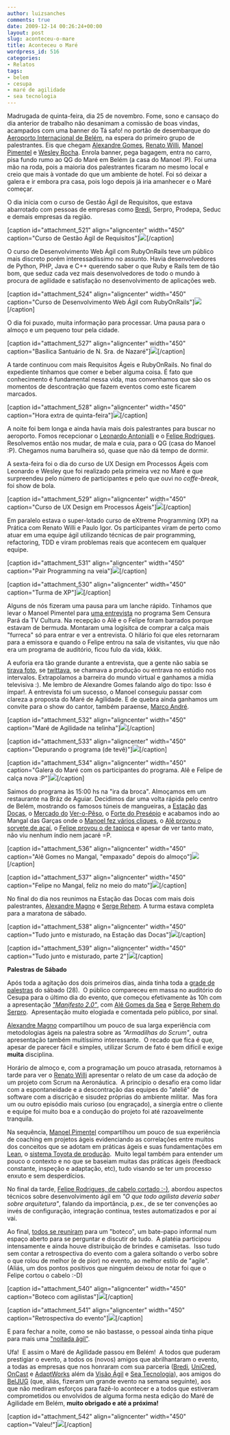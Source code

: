 ```yaml
---
author: luizsanches
comments: true
date: 2009-12-14 00:26:24+00:00
layout: post
slug: aconteceu-o-mare
title: Aconteceu o Maré
wordpress_id: 516
categories:
- Relatos
tags:
- belem
- cesupa
- maré de agilidade
- sea tecnologia
---
```


Madrugada de quinta-feira, dia 25 de novembro. Fome, sono e cansaço do dia anterior de trabalho não desanimam a comissão de boas vindas, acampados com uma banner do Tá safo! no portão de desembarque do [Aeroporto Internacional de Belém](http://pt.wikipedia.org/wiki/Aeroporto_Internacional_de_Belém), na espera do primeiro grupo de palestrantes. Eis que chegam [Alexandre Gomes](http://twitter.com/AleGomes), [Renato Willi](http://twitter.com/rwilli), [Manoel Pimentel](http://twitter.com/manoelp) e [Wesley Rocha](http://twitter.com/wesleyrocha). Enrola banner, pega bagagem, entra no carro, pisa fundo rumo ao QG do Maré em Belém (a casa do Manoel :P). Foi uma mão na roda, pois a maioria dos palestrantes ficaram no mesmo local e creio que mais à vontade do que um ambiente de hotel. Foi só deixar a galera e ir embora pra casa, pois logo depois já iria amanhecer e o Maré começar.

O dia inicia com o curso de Gestão Ágil de Requisitos, que estava abarrotado com pessoas de empresas como [Bredi](http://www.bredi.com.br/), Serpro, Prodepa, Seduc e demais empresas da região.

[caption id="attachment_521" align="aligncenter" width="450" caption="Curso de Gestão Ágil de Requisitos"][![](http://tasafo.files.wordpress.com/2009/12/quinta-requisitos-manoel.jpg)](http://tasafo.files.wordpress.com/2009/12/quinta-requisitos-manoel.jpg)[/caption]

<!-- more -->O curso de Desenvolvimento Web Ágil com RubyOnRails teve um público mais discreto porém interessadíssimo no assunto. Havia desenvolvedores de Python, PHP, Java e C++ querendo saber o que Ruby e Rails tem de tão bom, que seduz cada vez mais desenvolvedores de todo o mundo à procura de agilidade e satisfação no desenvolvimento de aplicações web.

[caption id="attachment_524" align="aligncenter" width="450" caption="Curso de Desenvolvimento Web Ágil com RubyOnRails"][![](http://tasafo.files.wordpress.com/2009/12/quinta-rails-ale.jpg)](http://tasafo.files.wordpress.com/2009/12/quinta-rails-ale.jpg)[/caption]

O dia foi puxado, muita informação para processar. Uma pausa para o almoço e um pequeno tour pela cidade.

[caption id="attachment_527" align="aligncenter" width="450" caption="Basílica Santuário de N. Sra. de Nazaré"][![](http://tasafo.files.wordpress.com/2009/12/quinta-almoco.jpg)](http://tasafo.files.wordpress.com/2009/12/quinta-almoco.jpg)[/caption]

A tarde continuou com mais Requisitos Ágeis e RubyOnRails. No final do expediente tínhamos que comer e beber alguma coisa. É fato que conhecimento é fundamental nessa vida, mas convenhamos que são os momentos de descontração que fazem eventos como este ficarem marcados.

[caption id="attachment_528" align="aligncenter" width="450" caption="Hora extra de quinta-feira"][![](http://tasafo.files.wordpress.com/2009/12/quinta-hora-extra.jpg)](http://tasafo.files.wordpress.com/2009/12/quinta-hora-extra.jpg)[/caption]

A noite foi bem longa e ainda havia mais dois palestrantes para buscar no aeroporto. Fomos recepcionar o [Leonardo Antonialli](http://twitter.com/leoantonialli) e o [Felipe Rodrigues](http://twitter.com/felipero). Resolvemos então nos mudar, de mala e cuia, para o QG (casa do Manoel :P). Chegamos numa barulheira só, quase que não dá tempo de dormir.

A sexta-feira foi o dia do curso de UX Design em Processos Ágeis com Leonardo e Wesley que foi realizado pela primeira vez no Maré e que surpreendeu pelo número de participantes e pelo que ouvi no _coffe-break_, foi show de bola.

[caption id="attachment_529" align="aligncenter" width="450" caption="Curso de UX Design em Processos Ágeis"][![](http://tasafo.files.wordpress.com/2009/12/sexta-ux.jpg)](http://tasafo.files.wordpress.com/2009/12/sexta-ux.jpg)[/caption]

Em paralelo estava o super-lotado curso de eXtreme Programming (XP) na Prática com Renato Willi e Paulo Igor. Os participantes viram de perto como atuar em uma equipe ágil utilizando técnicas de pair programming, refactoring, TDD e viram problemas reais que acontecem em qualquer equipe.

[caption id="attachment_531" align="aligncenter" width="450" caption="Pair Programming na veia"][![](http://tasafo.files.wordpress.com/2009/12/sexta-xp-pair.jpg)](http://tasafo.files.wordpress.com/2009/12/sexta-xp-pair.jpg)[/caption]

[caption id="attachment_530" align="aligncenter" width="450" caption="Turma de XP"][![](http://tasafo.files.wordpress.com/2009/12/sexta-xp.jpg)](http://tasafo.files.wordpress.com/2009/12/sexta-xp.jpg)[/caption]

Alguns de nós fizeram uma pausa para um lanche rápido. Tínhamos que levar o Manoel Pimentel para [uma entrevista](http://www.portalcultura.com.br/?site=10&pag=conteudo&mtxt=12986) no programa Sem Censura Pará da TV Cultura. Na recepção o Alê e o Felipe foram barrados porque estavam de bermuda. Montaram uma logísitca de comprar a calça mais "furreca" só para entrar e ver a entrevista. O hilário foi que eles retornaram para a emissora e quando o Felipe entrou na sala de visitantes, viu que não era um programa de auditório, ficou fulo da vida, kkkk.

A euforia era tão grande durante a entrevista, que a gente não sabia se [tirava foto](http://www.flickr.com/photos/manoelpimentel/sets/72157622929772616/), se [twittava](http://search.twitter.com/search?q=maredeagilidade), se chamava a produção ou entrava no estúdio nos intervalos. Extrapolamos a barreira do mundo virtual e ganhamos a mídia televisiva :). Me lembro de Alexandre Gomes falando algo do tipo: Isso é ímpar!. A entrevista foi um sucesso, o Manoel conseguiu passar com clareza a proposta do Maré de Agilidade. E de quebra ainda ganhamos um convite para o show do cantor, também paraense, [Marco André](http://www.myspace.com/marcoandr).

[caption id="attachment_532" align="aligncenter" width="450" caption="Maré de Agilidade na telinha"][![](http://tasafo.files.wordpress.com/2009/12/sexta-sem-censura2.jpg)](http://tasafo.files.wordpress.com/2009/12/sexta-sem-censura2.jpg)[/caption]

[caption id="attachment_533" align="aligncenter" width="450" caption="Depurando o programa (de tevê)"][![](http://tasafo.files.wordpress.com/2009/12/sexta-sem-censura4.jpg)](http://tasafo.files.wordpress.com/2009/12/sexta-sem-censura4.jpg)[/caption]

[caption id="attachment_534" align="aligncenter" width="450" caption="Galera do Maré com os participantes do programa. Alê e Felipe de calça nova :P"][![](http://tasafo.files.wordpress.com/2009/12/sexta-sem-censura5.jpg)](http://tasafo.files.wordpress.com/2009/12/sexta-sem-censura5.jpg)[/caption]

Saimos do programa às 15:00 hs na "ira da broca". Almoçamos em um restaurante na Bráz de Aguiar. Decidimos dar uma volta rápida pelo centro de Belém, mostrando os famosos túneis de mangueiras, a [Estação](http://www.feriasbrasil.com.br/pa/belem/estacaodasdocas.cfm) [das Docas](http://www.belemonline.com.br/site/component/content/article/31-abril/19-belem-estacao-das-docas.html), o [Mercado do](http://www.feriasbrasil.com.br/pa/belem/mercadoveropeso.cfm) [Ver-o-Pêso](http://www.belem.pa.gov.br/portal/new/index.php?option=com_content&view=article&id=4922:ver-o-peso-maravilha-brasileira-do-para-&catid=58:notiscias&Itemid=71), o [Forte do Presépio](http://www.feriasbrasil.com.br/pa/belem/fortedopresepio.cfm) e acabamos indo ao Mangal das Garças onde o [Manoel fez vários cliques](http://www.manoelpimentel.com/fotos_eventos/72157622929772616/4/5/4156967936#subnavigation), o [Alê provou o sorvete de açaí](http://www.manoelpimentel.com/fotos_eventos/72157622929772616/4/24/4156209125#subnavigation), o [Felipe provou o de tapioca](http://www.manoelpimentel.com/fotos_eventos/72157622929772616/4/25/4156209317#subnavigation) e apesar de ver tanto mato, não viu nenhum índio nem jacaré =P.

[caption id="attachment_536" align="aligncenter" width="450" caption="Alê Gomes no Mangal, "empaxado" depois do almoço"][![](http://tasafo.files.wordpress.com/2009/12/mangal-ale.jpg)](http://tasafo.files.wordpress.com/2009/12/mangal-ale.jpg)[/caption]

[caption id="attachment_537" align="aligncenter" width="450" caption="Felipe no Mangal, feliz no meio do mato"][![](http://tasafo.files.wordpress.com/2009/12/mangal-felipe.jpg)](http://tasafo.files.wordpress.com/2009/12/mangal-felipe.jpg)[/caption]

No final do dia nos reunimos na Estação das Docas com mais dois palestrantes, [Alexandre Magno](http://blog.adaptworks.com.br/) e [Serge Rehem](http://bazedral.blogspot.com/). A turma estava completa para a maratona de sábado.

[caption id="attachment_538" align="aligncenter" width="450" caption="Tudo junto e misturado, na Estação das Docas"][![](http://tasafo.files.wordpress.com/2009/12/sexta-estacao.jpg)](http://tasafo.files.wordpress.com/2009/12/sexta-estacao.jpg)[/caption]

[caption id="attachment_539" align="aligncenter" width="450" caption="Tudo junto e misturado, parte 2"][![](http://tasafo.files.wordpress.com/2009/12/sexta-estacao2.jpg)](http://tasafo.files.wordpress.com/2009/12/sexta-estacao2.jpg)[/caption]

**Palestras de Sábado**

Após toda a agitação dos dois primeiros dias, ainda tinha toda a [grade de palestras](http://www.maredeagilidade.com.br/programacao.html) do sábado (28).  O público compareceu em massa no auditório do Cesupa para o último dia do evento, que começou efetivamente às 10h com a apresentação _["Manifesto 2.0"](http://www.slideshare.net/alegomes/manifesto-20-para-a-engenharia-de-software-1609720)_, com [Alê Gomes da Sea](http://www.flickr.com/photos/manoelpimentel/4156972552/in/set-72157622929772616/) e [Serge Rehem do Serpro](http://www.flickr.com/photos/manoelpimentel/4156211819/in/set-72157622929772616/).  Apresentação muito elogiada e comentada pelo público, por sinal.

[Alexandre Magno](http://www.flickr.com/photos/manoelpimentel/4156975228/in/set-72157622929772616/) compartilhou um pouco de sua larga experiência com metodologias ágeis na palestra sobre as _"Armadilhas do Scrum"_, outra apresentação também muitíssimo interessante.  O recado que fica é que, apesar de parecer fácil e simples, utilizar Scrum de fato é bem difícil e exige **muita** disciplina.

Horário de almoço e, com a programação um pouco atrasada, retornamos à tarde para ver o [Renato Willi](http://www.flickr.com/photos/manoelpimentel/4156977298/in/set-72157622929772616/) apresentar o relato de um case da adoção de um projeto com Scrum na Aeronáutica.  A princípio o desafio era como lidar com a espontaneidade e a descontração das equipes do "ateliê" de software com a discrição e sisudez próprias do ambiente militar.  Mas fora um ou outro episódio mais curioso (ou engraçado), a sinergia entre o cliente e equipe foi muito boa e a condução do projeto foi até razoavelmente tranquila.

Na sequência, [Manoel Pimentel](http://www.flickr.com/photos/manoelpimentel/4156216149/in/set-72157622929772616/) compartilhou um pouco de sua experiência de coaching em projetos ágeis evidenciando as correlações entre muitos dos conceitos que se adotam em práticas ágeis e suas fundamentações em [Lean](http://www.lean.org/), o [sistema Toyota de produção](http://pt.wikipedia.org/wiki/Sistema_Toyota_de_Produção).  Muito legal também para entender um pouco o contexto e no que se baseiam muitas das práticas ágeis (feedback constante, inspeção e adaptação, etc), tudo visando se ter um processo enxuto e sem desperdícios.

No final da tarde, [Felipe Rodrigues, de cabelo cortado :-)](http://www.flickr.com/photos/manoelpimentel/4156981542/in/set-72157622929772616/), abordou aspectos técnicos sobre desenvolvimento ágil em _"O que todo agilista deveria saber sobre arquitetura"_, falando da importância, p.ex., de se ter convenções ao invés de configuração, integração contínua, testes automatizados e por aí vai.

Ao final, [todos se reuniram](http://www.flickr.com/photos/manoelpimentel/4156985830/in/set-72157622929772616/) para um "boteco", um bate-papo informal num espaço aberto para se perguntar e discutir de tudo.  A platéia participou intensamente e ainda houve distribuição de brindes e camisetas.  Isso tudo sem contar a retrospectiva do evento com a galera soltando o verbo sobre o que rolou de melhor (e de pior) no evento, ao melhor estilo de "agile".  (Aliás, um dos pontos positivos que ninguém deixou de notar foi que o Felipe cortou o cabelo :-D)

[caption id="attachment_540" align="aligncenter" width="450" caption="Boteco com agilistas"][![](http://farm3.static.flickr.com/2573/4156985830_739c033473.jpg)](http://www.flickr.com/photos/manoelpimentel/4156985830/in/set-72157622929772616/)[/caption]

[caption id="attachment_541" align="aligncenter" width="450" caption="Retrospectiva do evento"][![](http://farm3.static.flickr.com/2779/4156223949_c243d65dca.jpg)](http://www.flickr.com/photos/manoelpimentel/4156223949/in/set-72157622929772616/)[/caption]

E para fechar a noite, como se não bastasse, o pessoal ainda tinha pique para mais uma ["noitada ágil"](http://twitter.com/mfandrade/status/6173221279).

Ufa!  E assim o Maré de Agilidade passou em Belém!  A todos que puderam prestigiar o evento, a todos os (novos) amigos que abrilhantaram o evento, a todas as empresas que nos honraram com sua parceria ([Bredi](http://www.bredi.com.br/), [UniCred](http://www.unicred.com.br/), [OnCast](http://www.oncast.com.br/) e [AdaptWorks](http://www.adaptworks.com.br/) além da [Visão Ágil](http://www.visaoagil.com/) e [Sea Tecnologia](http://www.seatecnologia.com.br/)), aos amigos do [BelJUG](http://www.beljug.com.br/) (que, aliás, fizeram um grande evento na semana seguinte), aos que não mediram esforços para fazê-lo acontecer e a todos que estiveram comprometidos ou envolvidos de alguma forma nesta edição do Maré de Agilidade em Belém, **muito obrigado e até a próxima!**

[caption id="attachment_542" align="aligncenter" width="450" caption="Valeu!"][![](http://farm3.static.flickr.com/2744/4156186587_4e27c07aa6.jpg)](http://www.flickr.com/photos/manoelpimentel/4156186587/in/set-72157622929772616/)[/caption]
